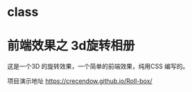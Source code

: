 # class

<h1>前端效果之  3d旋转相册</h1>


这是一个3D  的旋转效果，一个简单的前端效果，纯用CSS 编写的。

项目演示地址
https://crecendow.github.io/Roll-box/
